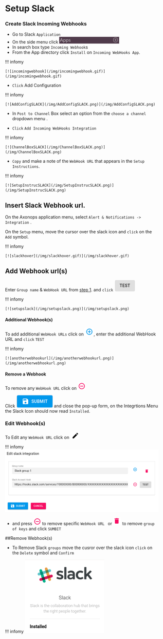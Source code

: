 # Setup Slack


###  Create Slack Incoming Webhooks

* Go to Slack `Application`
* On the side menu click [![addslackapp](/img/addslackapp.png)](/img/addslackapp.png) 
* In search box type `Incoming Webhook`s
* From the App directory click `Install` on `Incoming WebHooks App`.


!!! infomy 

    [![incomingwebhook](/img/incomingwebhook.gif)](/img/incomingwebhook.gif)

* `Click` Add Configuration

!!! infomy 

    [![AddConfigSLACK](/img/AddConfigSLACK.png)](/img/AddConfigSLACK.png)

* In `Post to Channel` Box select an option from the `choose a channel` dropdown menu .

* `Click` `Add Incoming WebHooks Integration`

!!! infomy 

    [![ChannelBoxSLACK](/img/ChannelBoxSLACK.png)](/img/ChannelBoxSLACK.png)

* `Copy` and make a note of the `WebHook URL` that appears in the `Setup Instructions`.

!!! infomy 

    [![SetupInstrucSLACK](/img/SetupInstrucSLACK.png)](/img/SetupInstrucSLACK.png)

##  Insert Slack Webhook url.

On the Axonops application menu, select `Alert & Notifications -> Integration` .

On the `Setup` menu, move the cursor over the slack icon and `click` on the `Add` symbol.

!!! infomy 

    [![slackhover](/img/slackhover.gif)](/img/slackhover.gif)

## Add Webhook url(s)

Enter `Group name` & `WebHook URL` from [step 1][1]. and `click` [![testbtn](/img/testb.png)](/img/testb.png)

[1]: #create-slack-incoming-webhooks

!!! infomy 

    [![setupslack](/img/setupslack.png)](/img/setupslack.png)

#### Additional Webhook(s)

To add additional `WebHook URLs` click on [![plusbtn](/img/plusbtn.png)](/img/plusbtn.png), enter the additional WebHook URL and `click` `TEST`

!!! infomy 

    [![anotherwebhookurl](/img/anotherwebhookurl.png)](/img/anotherwebhookurl.png)

#### Remove a Webhook

To remove any `WebHook URL` click on [![minusbtn](/img/minusbtn.png)](/img/minusbtn.png)

Click [![submit](/img/submit.png)](/img/submit.png) and close the pop-up form, on the Integrtions Menu the Slack Icon should now read `Installed`.

### Edit Webhook(s)

To Edit any `WebHook URL` click on [![Edit](/img/edit.png)](/img/edit.png)

!!! infomy
    [![editslack](/img/editslack.png)](/img/editslack.png)

* and press [![minusbtn](/img/minusbtn.png)](/img/minusbtn.png)  to remove specific `WebHook URL ` or [![delbtn](/img/delbtn.png)](/img/delbtn.png)  to remove `group of keys` and click `SUMBIT`

##Remove Webhook(s) 

* To Remove Slack `groups` move the cusror over the slack icon `click` on the `Delete` symbol and `Confirm`

!!! infomy
    [![delete](/img/removeslack.gif)](/img/removeslack.gif)


